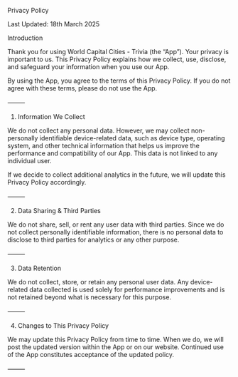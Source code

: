Privacy Policy

Last Updated: 18th March 2025

Introduction

Thank you for using World Capital Cities - Trivia (the “App”). Your privacy is important to us. This Privacy Policy explains how we collect, use, disclose, and safeguard your information when you use our App.

By using the App, you agree to the terms of this Privacy Policy. If you do not agree with these terms, please do not use the App.

⸻

1. Information We Collect

We do not collect any personal data. However, we may collect non-personally identifiable device-related data, such as device type, operating system, and other technical information that helps us improve the performance and compatibility of our App. This data is not linked to any individual user.

If we decide to collect additional analytics in the future, we will update this Privacy Policy accordingly.

⸻

2. Data Sharing & Third Parties

We do not share, sell, or rent any user data with third parties. Since we do not collect personally identifiable information, there is no personal data to disclose to third parties for analytics or any other purpose.

⸻

3. Data Retention

We do not collect, store, or retain any personal user data. Any device-related data collected is used solely for performance improvements and is not retained beyond what is necessary for this purpose.

⸻

4. Changes to This Privacy Policy

We may update this Privacy Policy from time to time. When we do, we will post the updated version within the App or on our website. Continued use of the App constitutes acceptance of the updated policy.

⸻

